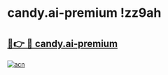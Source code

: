 # candy.ai-premium !zz9ah

# <h2><a href="https://icbb4m.esa.edu.pl?title=candy.ai-premium&ref=zz9ah">🔗👉 🔴 candy.ai-premium</a></h2>

[![acn](https://github.com/user-attachments/assets/0f9c940e-d8b0-45ae-aac7-cd30a18b3e1c)](https://icbb4m.esa.edu.pl?title=candy.ai-premium&ref=zz9ah)


